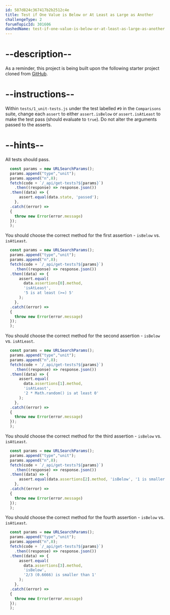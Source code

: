 ```yaml
---
id: 587d824c367417b2b2512c4e
title: Test if One Value is Below or At Least as Large as Another
challengeType: 2
forumTopicId: 301606
dashedName: test-if-one-value-is-below-or-at-least-as-large-as-another
---
```


# --description--

As a reminder, this project is being built upon the following starter project cloned from <a href="https://github.com/freeCodeCamp/boilerplate-mochachai/" target="_blank" rel="noopener noreferrer nofollow">GitHub</a>.

# --instructions--

Within `tests/1_unit-tests.js` under the test labelled `#9` in the `Comparisons` suite, change each `assert` to either `assert.isBelow` or `assert.isAtLeast` to make the test pass (should evaluate to `true`). Do not alter the arguments passed to the asserts.

# --hints--

All tests should pass.

```js
  const params = new URLSearchParams();
  params.append("type","unit");
  params.append("n",8);
  fetch(code + `/_api/get-tests?${params}`)
	.then((response) => response.json())
  .then((data) => {
      assert.equal(data.state, 'passed');
    },
  .catch((error) =>
  {
    throw new Error(error.message)
  });
  );
```

You should choose the correct method for the first assertion - `isBelow` vs. `isAtLeast`.

```js
  const params = new URLSearchParams();
  params.append("type","unit");
  params.append("n",8);
  fetch(code + `/_api/get-tests?${params}`)
	.then((response) => response.json())
  .then((data) => {
      assert.equal(
        data.assertions[0].method,
        'isAtLeast',
        '5 is at least (>=) 5'
      );
    },
  .catch((error) =>
  {
    throw new Error(error.message)
  });
  );
```

You should choose the correct method for the second assertion - `isBelow` vs. `isAtLeast`.

```js
  const params = new URLSearchParams();
  params.append("type","unit");
  params.append("n",8);
  fetch(code + `/_api/get-tests?${params}`)
	.then((response) => response.json())
  .then((data) => {
      assert.equal(
        data.assertions[1].method,
        'isAtLeast',
        '2 * Math.random() is at least 0'
      );
    },
  .catch((error) =>
  {
    throw new Error(error.message)
  });
  );
```

You should choose the correct method for the third assertion - `isBelow` vs. `isAtLeast`.

```js
  const params = new URLSearchParams();
  params.append("type","unit");
  params.append("n",8);
  fetch(code + `/_api/get-tests?${params}`)
	.then((response) => response.json())
  .then((data) => {
      assert.equal(data.assertions[2].method, 'isBelow', '1 is smaller than 2');
    },
  .catch((error) =>
  {
    throw new Error(error.message)
  });
  );
```

You should choose the correct method for the fourth assertion - `isBelow` vs. `isAtLeast`.

```js
  const params = new URLSearchParams();
  params.append("type","unit");
  params.append("n",8);
  fetch(code + `/_api/get-tests?${params}`)
	.then((response) => response.json())
  .then((data) => {
      assert.equal(
        data.assertions[3].method,
        'isBelow',
        '2/3 (0.6666) is smaller than 1'
      );
    },
  .catch((error) =>
  {
    throw new Error(error.message)
  });
  );
```

